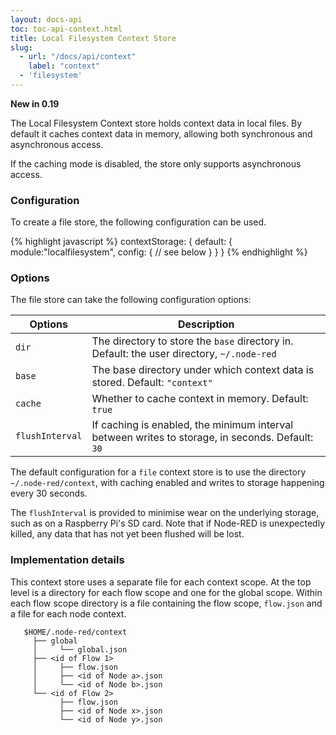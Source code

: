 ```yaml
---
layout: docs-api
toc: toc-api-context.html
title: Local Filesystem Context Store
slug:
  - url: "/docs/api/context"
    label: "context"
  - 'filesystem'
---
```


**New in 0.19**

The Local Filesystem Context store holds context data in local files. By default it
caches context data in memory, allowing both synchronous and asynchronous access.

If the caching mode is disabled, the store only supports asynchronous access.

### Configuration

To create a file store, the following configuration can be used.

{% highlight javascript %}
contextStorage: {
   default: {
       module:"localfilesystem",
       config: {
           // see below
       }
   }
}
{% endhighlight %}

### Options

The file store can take the following configuration options:

Options         | Description
----------------|------------------------------
`dir`           | The directory to store the `base` directory in. Default: the user directory, `~/.node-red`
`base`          | The base directory under which context data is stored. Default: `"context"`
`cache`         | Whether to cache context in memory. Default: `true`
`flushInterval` | If caching is enabled, the minimum interval between writes to storage, in seconds. Default: `30`

The default configuration for a `file` context store is to use the directory `~/.node-red/context`, with caching
enabled and writes to storage happening every 30 seconds.

The `flushInterval` is provided to minimise wear on the underlying storage, such
as on a Raspberry Pi's SD card. Note that if Node-RED is unexpectedly killed, any data
that has not yet been flushed will be lost.

### Implementation details

This context store uses a separate file for each context scope. At the top level
is a directory for each flow scope and one for the global scope. Within each
flow scope directory is a file containing the flow scope, `flow.json` and a file
for each node context.

```
   $HOME/.node-red/context
     ├── global
     │     └── global.json
     ├── <id of Flow 1>
     │     ├── flow.json
     │     ├── <id of Node a>.json
     │     └── <id of Node b>.json
     └── <id of Flow 2>
           ├── flow.json
           ├── <id of Node x>.json
           └── <id of Node y>.json
```
